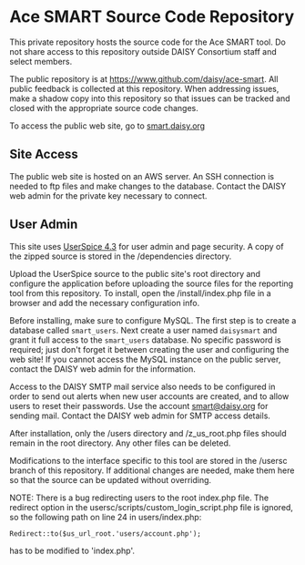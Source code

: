 # Ace SMART Source Code Repository

This private repository hosts the source code for the Ace SMART tool. Do not share access to this repository outside DAISY Consortium staff and select members.

The public repository is at https://www.github.com/daisy/ace-smart. All public feedback is collected at this repository. When addressing issues, make a shadow copy into this repository so that issues can be tracked and closed with the appropriate source code changes.

To access the public web site, go to [smart.daisy.org](http://smart.daisy.org)

## Site Access

The public web site is hosted on an AWS server. An SSH connection is needed to ftp files and make changes to the database. Contact the DAISY web admin for the private key necessary to connect.

## User Admin

This site uses [UserSpice 4.3](https://userspice.com) for user admin and page security. A copy of the zipped source is stored in the /dependencies directory.

Upload the UserSpice source to the public site's root directory and configure the application before uploading the source files for the reporting tool from this repository. To install, open the /install/index.php file in a browser and add the necessary configuration info.

Before installing, make sure to configure MySQL. The first step is to create a database called ```smart_users```. Next create a user named ```daisysmart``` and grant it full access to the ```smart_users``` database. No specific password is required; just don't forget it between creating the user and configuring the web site! If you cannot access the MySQL instance on the public server, contact the DAISY web admin for the information.

Access to the DAISY SMTP mail service also needs to be configured in order to send out alerts when new user accounts are created, and to allow users to reset their passwords. Use the account smart@daisy.org for sending mail. Contact the DAISY web admin for SMTP access details.

After installation, only the /users directory and /z_us_root.php files should remain in the root directory. Any other files can be deleted.

Modifications to the interface specific to this tool are stored in the /usersc branch of this repository. If additional changes are needed, make them here so that the source can be updated without overriding.

NOTE: There is a bug redirecting users to the root index.php file. The redirect option in the usersc/scripts/custom_login_script.php file is ignored, so the following path on line 24 in users/index.php:

```
Redirect::to($us_url_root.'users/account.php');
```

has to be modified to 'index.php'.
